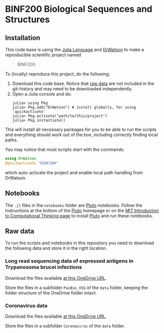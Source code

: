 # BINF200 Biological Sequences and Structures

## Installation

This code base is using the [Julia Language](https://julialang.org/) and
[DrWatson](https://juliadynamics.github.io/DrWatson.jl/stable/)
to make a reproducible scientific project named
> BINF200

To (locally) reproduce this project, do the following:

1. Download this code base. Notice that [raw data](#raw-data) are not included in the
   git-history and may need to be downloaded independently.
2. Open a Julia console and do:
   ```
   julia> using Pkg
   julia> Pkg.add("DrWatson") # install globally, for using `quickactivate`
   julia> Pkg.activate("path/to/this/project")
   julia> Pkg.instantiate()
   ```

This will install all necessary packages for you to be able to run the scripts and
everything should work out of the box, including correctly finding local paths.

You may notice that most scripts start with the commands:
```julia
using DrWatson
@quickactivate "BINF200"
```
which auto-activate the project and enable local path handling from DrWatson.

## Notebooks

The `.jl` files in the `notebooks` folder are [Pluto](https://plutojl.org/) notebooks. Follow the instructions at the bottom of the [Pluto](https://plutojl.org/) homepage or on the [MIT Introduction to Computational Thinking page](https://computationalthinking.mit.edu/Fall23/installation/) to install [Pluto](https://plutojl.org/) and run these notebooks.

## Raw data

To run the scripts and notebooks in this repository you need to download the following data and store it in the right location.

### Long read sequencing data of expressed antigens in Trypanosoma brucei infections

Download the files available [at this OneDrive URL](https://universityofbergen-my.sharepoint.com/:f:/r/personal/tom_michoel_uib_no/Documents/public/BINF200/PacBio_VSG?csf=1&web=1).

Store the files in a subfolder `PacBio_VSG` of the `data` folder, keeping the folder structure of the OneDrive folder intact.

### Coronavirus data

Download the files available [at this OneDrive URL](https://universityofbergen-my.sharepoint.com/:f:/r/personal/tom_michoel_uib_no/Documents/public/BINF200/Coronavirus?csf=1&web=1).


Store the files in a subfolder `Coronavirus` of the `data` folder.